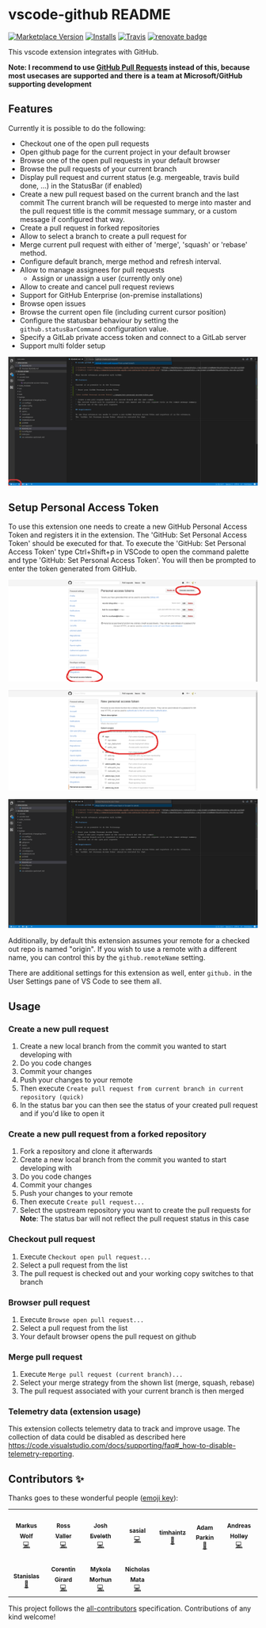 # vscode-github README

[![Marketplace Version](https://vsmarketplacebadge.apphb.com/version/knisterpeter.vscode-github.svg)](https://marketplace.visualstudio.com/items?itemName=KnisterPeter.vscode-github)
[![Installs](https://vsmarketplacebadge.apphb.com/installs/knisterpeter.vscode-github.svg)](https://marketplace.visualstudio.com/items?itemName=KnisterPeter.vscode-github)
[![Travis](https://img.shields.io/travis/KnisterPeter/vscode-github.svg)](https://travis-ci.org/KnisterPeter/vscode-github)
[![renovate badge](https://img.shields.io/badge/renovate-enabled-brightgreen.svg)](https://renovateapp.com/)

This vscode extension integrates with GitHub.

**Note: I recommend to use [GitHub Pull Requests](https://marketplace.visualstudio.com/items?itemName=GitHub.vscode-pull-request-github) instead of this, because most usecases are supported and there is a team at Microsoft/GitHub supporting development**

## Features

Currently it is possible to do the following:

- Checkout one of the open pull requests
- Open github page for the current project in your default browser
- Browse one of the open pull requests in your default browser
- Browse the pull requests of your current branch
- Display pull request and current status (e.g. mergeable, travis build done, ...) in the StatusBar (if enabled)
- Create a new pull request based on the current branch and the last commit
  The current branch will be requested to merge into master and the pull request title is the commit message summary, or a custom message if configured that way.
- Create a pull request in forked repositories
- Allow to select a branch to create a pull request for
- Merge current pull request with either of 'merge', 'squash' or 'rebase' method.
- Configure default branch, merge method and refresh interval.
- Allow to manage assignees for pull requests
  - Assign or unassign a user (currently only one)
- Allow to create and cancel pull request reviews
- Support for GitHub Enterprise (on-premise installations)
- Browse open issues
- Browse the current open file (including current cursor position)
- Configure the statusbar behaviour by setting the `github.statusBarCommand` configuration value.
- Specify a GitLab private access token and connect to a GitLab server
- Support multi folder setup

![Create pull request](images/create-pull-request.png)

## Setup Personal Access Token

To use this extension one needs to create a new GitHub Personal Access Token and registers it in the extension.
The 'GitHub: Set Personal Access Token' should be executed for that.
To execute the 'GitHub: Set Personal Access Token' type Ctrl+Shift+p in VSCode to open the command palette and type 'GitHub: Set Personal Access Token'. You will then be prompted to enter the token generated from GitHub.

![GitHub Personal Access Token](images/github-personal-access-token.png)

![GitHub Personal Access Token](images/github-personal-access-token2.png)

![Set GitHub Personal Access Token](images/set-personal-access-token.png)

Additionally, by default this extension assumes your remote for a checked out repo is named "origin". If
you wish to use a remote with a different name, you can control this by the `github.remoteName` setting.

There are additional settings for this extension as well, enter `github.` in the User Settings pane of
VS Code to see them all.

## Usage

### Create a new pull request

1. Create a new local branch from the commit you wanted to start developing with
1. Do you code changes
1. Commit your changes
1. Push your changes to your remote
1. Then execute `Create pull request from current branch in current repository (quick)`
1. In the status bar you can then see the status of your created pull request and if you'd like to open it

### Create a new pull request from a forked repository

1. Fork a repository and clone it afterwards
1. Create a new local branch from the commit you wanted to start developing with
1. Do you code changes
1. Commit your changes
1. Push your changes to your remote
1. Then execute `Create pull request...`
1. Select the upstream repository you want to create the pull requests for
   **Note**: The status bar will not reflect the pull request status in this case

### Checkout pull request

1. Execute `Checkout open pull request...`
1. Select a pull request from the list
1. The pull request is checked out and your working copy switches to that branch

### Browser pull request

1. Execute `Browse open pull request...`
1. Select a pull request from the list
1. Your default browser opens the pull request on github

### Merge pull request

1. Execute `Merge pull request (current branch)...`
1. Select your merge strategy from the shown list (merge, squash, rebase)
1. The pull request associated with your current branch is then merged

### Telemetry data (extension usage)

This extension collects telemetry data to track and improve usage.
The collection of data could be disabled as described here <https://code.visualstudio.com/docs/supporting/faq#_how-to-disable-telemetry-reporting>.

## Contributors ✨

Thanks goes to these wonderful people ([emoji key](https://allcontributors.org/docs/en/emoji-key)):

<!-- ALL-CONTRIBUTORS-LIST:START - Do not remove or modify this section -->
<!-- prettier-ignore-start -->
<!-- markdownlint-disable -->
<table>
  <tr>
    <td align="center"><a href="https://about.me/knisterpeter"><img src="https://avatars.githubusercontent.com/u/327445?v=4?s=100" width="100px;" alt=""/><br /><sub><b>Markus Wolf</b></sub></a><br /><a href="https://github.com/KnisterPeter/vscode-github/commits?author=KnisterPeter" title="Code">💻</a></td>
    <td align="center"><a href="https://valler.dev/"><img src="https://avatars.githubusercontent.com/u/3588000?v=4?s=100" width="100px;" alt=""/><br /><sub><b>Ross Valler</b></sub></a><br /><a href="https://github.com/KnisterPeter/vscode-github/commits?author=RossValler" title="Code">💻</a></td>
    <td align="center"><a href="https://github.com/jeveleth"><img src="https://avatars.githubusercontent.com/u/305137?v=4?s=100" width="100px;" alt=""/><br /><sub><b>Josh Eveleth</b></sub></a><br /><a href="https://github.com/KnisterPeter/vscode-github/commits?author=jeveleth" title="Code">💻</a></td>
    <td align="center"><a href="https://github.com/sasial-dev"><img src="https://avatars.githubusercontent.com/u/44125644?v=4?s=100" width="100px;" alt=""/><br /><sub><b>sasial</b></sub></a><br /><a href="https://github.com/KnisterPeter/vscode-github/commits?author=sasial-dev" title="Code">💻</a></td>
    <td align="center"><a href="https://www.timhaintz.com.au/"><img src="https://avatars.githubusercontent.com/u/19178488?v=4?s=100" width="100px;" alt=""/><br /><sub><b>timhaintz</b></sub></a><br /><a href="https://github.com/KnisterPeter/vscode-github/commits?author=timhaintz" title="Documentation">📖</a></td>
    <td align="center"><a href="https://www.codependentcodr.com/"><img src="https://avatars.githubusercontent.com/u/414933?v=4?s=100" width="100px;" alt=""/><br /><sub><b>Adam Parkin</b></sub></a><br /><a href="https://github.com/KnisterPeter/vscode-github/commits?author=pzelnip" title="Documentation">📖</a></td>
    <td align="center"><a href="http://duk.im/"><img src="https://avatars.githubusercontent.com/u/3122655?v=4?s=100" width="100px;" alt=""/><br /><sub><b>Andreas Holley</b></sub></a><br /><a href="https://github.com/KnisterPeter/vscode-github/commits?author=dukky" title="Code">💻</a></td>
  </tr>
  <tr>
    <td align="center"><a href="https://stanislas.blog/"><img src="https://avatars.githubusercontent.com/u/11699655?v=4?s=100" width="100px;" alt=""/><br /><sub><b>Stanislas</b></sub></a><br /><a href="https://github.com/KnisterPeter/vscode-github/commits?author=angristan" title="Documentation">📖</a></td>
    <td align="center"><a href="https://github.com/Drarig29"><img src="https://avatars.githubusercontent.com/u/9317502?v=4?s=100" width="100px;" alt=""/><br /><sub><b>Corentin Girard</b></sub></a><br /><a href="https://github.com/KnisterPeter/vscode-github/commits?author=Drarig29" title="Code">💻</a></td>
    <td align="center"><a href="https://github.com/mmorhun"><img src="https://avatars.githubusercontent.com/u/15607393?v=4?s=100" width="100px;" alt=""/><br /><sub><b>Mykola Morhun</b></sub></a><br /><a href="https://github.com/KnisterPeter/vscode-github/commits?author=mmorhun" title="Code">💻</a></td>
    <td align="center"><a href="https://github.com/NicholasMata"><img src="https://avatars.githubusercontent.com/u/8304095?v=4?s=100" width="100px;" alt=""/><br /><sub><b>Nicholas Mata</b></sub></a><br /><a href="https://github.com/KnisterPeter/vscode-github/commits?author=NicholasMata" title="Code">💻</a></td>
  </tr>
</table>

<!-- markdownlint-restore -->
<!-- prettier-ignore-end -->

<!-- ALL-CONTRIBUTORS-LIST:END -->

This project follows the [all-contributors](https://github.com/all-contributors/all-contributors) specification. Contributions of any kind welcome!
